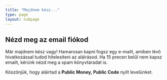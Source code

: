 ```yaml
---
title: "Majdnem kész..."
type: page
layout: subpage
---
```


## Nézd meg az email fiókod

Már majdnem kész vagy! Hamarosan kapni fogsz egy e-mailt, amiben lévő hivatkozással tudod hitelesíteni az aláírásod. Ha 15 precen belűl nem kapsz emailt, kérünk nézd meg a spam könyvtáradat is.

Köszönjük, hogy aláírtad a **Public Money, Public Code** nyílt levelünket.
